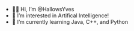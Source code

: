 - 👋🏽 Hi, I’m @HallowsYves
- 👀 I’m interested in Artifical Intelligence!
- 🌱 I’m currently learning Java, C++, and Python

